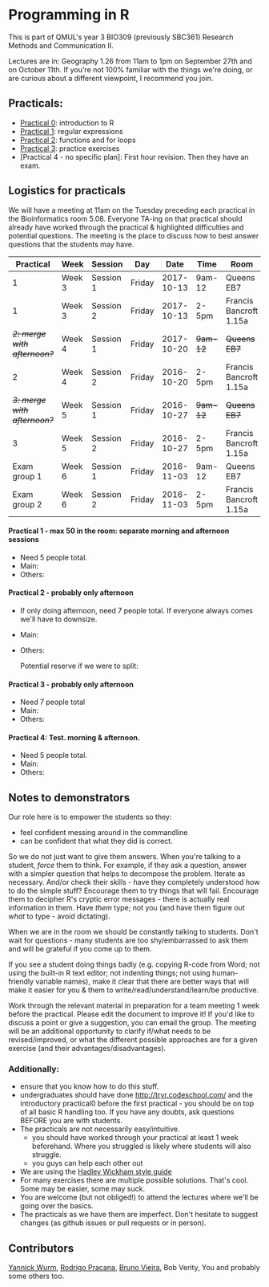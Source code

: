 #  Programming in R

This is part of QMUL's year 3 BIO309 (previously SBC361) Research Methods and Communication II.

Lectures are in: Geography 1.26 from 11am to 1pm on September 27th and on October 11th.  If you're not 100% familiar with the things we're doing, or are curious about a different viewpoint, I recommend you join. 



## Practicals:

* [Practical 0](./practical0): introduction to R
* [Practical 1](./practical1): regular expressions
* [Practical 2](./practical2): functions and for loops
* [Practical 3](./practical3): practice exercises
* [Practical 4 - no specific plan]: First hour revision. Then they have an exam.


## Logistics for practicals

We will have a meeting at 11am on the Tuesday preceding each practical in the Bioinformatics room 5.08. Everyone TA-ing on that practical should already have worked through the practical & highlighted difficulties and potential questions. The meeting is the place to discuss how to best answer questions that the students may have. 

|Practical|Week|Session|Day|Date|Time|Room|
|----|----|-------|---|----|----|----|
|1|Week 3|Session 1|Friday|2017-10-13|9am-12|Queens EB7|
|1|Week 3|Session 2|Friday|2017-10-13|2-5pm|Francis Bancroft 1.15a |
|~~*2: merge with afternoon?*~~|Week 4|Session 1|Friday|2017-10-20|~~9am-12~~|~~Queens EB7~~|
| 2|Week 4|Session 2|Friday|2016-10-20|2-5pm|Francis Bancroft 1.15a |
|~~*3: merge with afternoon?*~~|Week 5|Session 1|Friday|2016-10-27|~~9am-12~~|~~Queens EB7~~|
| 3|Week 5|Session 2|Friday|2016-10-27|2-5pm|Francis Bancroft 1.15a |
|Exam group 1|Week 6|Session 1|Friday|2016-11-03|9am-12|Queens EB7|
|Exam group 2|Week 6|Session 2|Friday|2016-11-03|2-5pm|Francis Bancroft 1.15a |





#### Practical 1 - max 50 in the room: separate morning and afternoon sessions
 * Need 5 people total.
 * Main: 
 * Others: 

#### Practical 2 - probably only afternoon
 * If only doing afternoon, need 7 people total.  If everyone always comes we'll have to downsize.
 * Main: 
 * Others: 
 
   Potential reserve if we were to split: 
   
#### Practical 3 - probably only afternoon
 * Need 7 people total 
 * Main:
 * Others:
   
#### Practical 4: Test. morning & afternoon.
 * Need 5 people total.
 * Main:
 * Others:

## Notes to demonstrators

Our role here is to empower the students so they:
   * feel confident messing around in the commandline
   * can be confident that what they did is correct.

So we do not just want to give them answers. When you're talking to a student, *force* them to think. For example, if they ask a question, answer with a simpler question that helps to decompose the problem. Iterate as necessary. And/or check their skills - have they completely understood how to do the simple stuff? Encourage them to try things that will fail. Encourage them to decipher R's cryptic error messages - there is actually real information in them. Have *them* type; not you (and have them figure out *what* to type - avoid dictating).

When we are in the room we should be constantly talking to students. Don't wait for questions - many students are too shy/embarrassed to ask them and will be grateful if you come up to them.

If you see a student doing things badly (e.g. copying R-code from Word; not using the built-in R text editor; not indenting things; not using human-friendly variable names), make it clear that there are better ways that will make it easier for you & them to write/read/understand/learn/be productive.

Work through the relevant material in preparation for a team meeting 1 week before the practical. Please edit the document to improve it! If you'd like to discuss a point or give a suggestion, you can email the group. The meeting will be an additional opportunity to clarify if/what needs to be revised/improved, or what the different possible approaches are for a given exercise (and their advantages/disadvantages).

### Additionally:
* ensure that you know how to do this stuff.
* undergraduates should have done http://tryr.codeschool.com/ and the introductory practical0 before the first practical - you should be on top of all basic R handling too. If you have any doubts, ask questions BEFORE you are with students.
* The practicals are not necessarily easy/intuitive.
  * you should have worked through your practical at least 1 week beforehand. Where you struggled is likely where students will also struggle.
  * you guys can help each other out
* We are using the [Hadley Wickham style guide](http://adv-r.had.co.nz/Style.html)
* For many exercises there are multiple possible solutions. That's cool. Some may be easier, some may suck. 
* You are welcome (but not obliged!) to attend the lectures where we'll be going over the basics.
* The practicals as we have them are imperfect. Don't hesitate to suggest changes (as github issues or pull requests or in person).


## Contributors

[Yannick Wurm](http://yannick.poulet.org), [Rodrigo Pracana](http://www.sbcs.qmul.ac.uk/staff/rodrigopracana.html), [Bruno Vieira](https://github.com/bmpvieira), Bob Verity, You and probably some others too.
